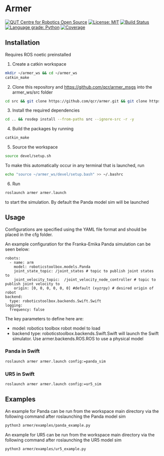 # Armer
[![QUT Centre for Robotics Open Source](https://github.com/qcr/qcr.github.io/raw/master/misc/badge.svg)](https://qcr.github.io)
[![License: MIT](https://img.shields.io/badge/License-MIT-yellow.svg)](https://opensource.org/licenses/MIT)
[![Build Status](https://github.com/suddrey-qut/armer/workflows/Build/badge.svg?branch=master)](https://github.com/suddrey-qut/armer/actions?query=workflow%3ABuild)
[![Language grade: Python](https://img.shields.io/lgtm/grade/python/g/suddrey-qut/armer.svg?logo=lgtm&logoWidth=18)](https://lgtm.com/projects/g/suddrey-qut/armer/context:python)
[![Coverage](https://codecov.io/gh/suddrey-qut/armer/branch/master/graph/badge.svg)](https://codecov.io/gh/suddrey-qut/armer)



## Installation
Requires ROS noetic preinstalled

1. Create a catkin workspace 
```sh
mkdir ~/armer_ws && cd ~/armer_ws
catkin_make
```
2. Clone this repository and https://github.com/qcr/armer_msgs into the armer_ws/src folder
```sh
cd src && git clone https://github.com/qcr/armer.git && git clone https://github.com/qcr/armer_msgs 
```
3. Install the required dependencies
```sh
cd .. && rosdep install --from-paths src --ignore-src -r -y 
```
4. Build the packages by running 
```sh
catkin_make 
```
5. Source the workspace
```sh
source devel/setup.sh
```
To make this automatically occur in any terminal that is launched, run 
```sh
echo "source ~/armer_ws/devel/setup.bash" >> ~/.bashrc

```
6. Run 
```sh
roslaunch armer armer.launch
```
 to start the simulation. By default the Panda model sim will be launched

## Usage

Configurations are specified using the YAML file format and should be placed in the cfg folder. 

An example configuration for the Franka-Emika Panda simulation can be seen below:
```
robots:
  - name: arm 
    model: roboticstoolbox.models.Panda 
    joint_state_topic: /joint_states # topic to publish joint states to
    joint_velocity_topic:  /joint_velocity_node_controller # topic to publish joint velocity to
    origin: [0, 0, 0, 0, 0, 0] #default (xyzrpy) # desired origin of robot
backend: 
  type: roboticstoolbox.backends.Swift.Swift 
logging: 
  frequency: false 
```
The key parameters to define here are:
* model: robotics toolbox robot model to load
* backend type: roboticstoolbox.backends.Swift.Swift will launch the Swift simulator. Use armer.backends.ROS.ROS to use a physical model

### Panda in Swift
```sh
roslaunch armer armer.launch config:=panda_sim
```

### UR5 in Swift
```sh
roslaunch armer armer.launch config:=ur5_sim
```

## Examples
An example for Panda can be run from the workspace main directory via the following command after roslaunching the Panda model sim

```sh
python3 armer/examples/panda_example.py
```

An example for UR5 can be run from the workspace main directory via the following command after roslaunching the UR5 model sim

```sh
python3 armer/examples/ur5_example.py
```
